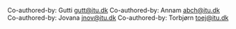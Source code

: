 Co-authored-by: Gutti <gutt@itu.dk>
Co-authored-by: Annam <abch@itu.dk>
Co-authored-by: Jovana <jnov@itu.dk>
Co-authored-by: Torbjørn <toej@itu.dk>